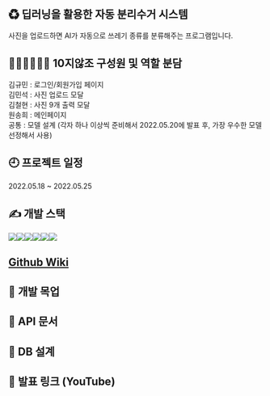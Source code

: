 ## ♻ 딥러닝을 활용한 자동 분리수거 시스템
사진을 업로드하면 AI가 자동으로 쓰레기 종류를 분류해주는 프로그램입니다. 

## 🤦🏻‍♂️🤦🏻‍♀️ 10지않조 구성원 및 역할 분담
김규민 : 로그인/회원가입 페이지<br>
김민석 : 사진 업로드 모달<br>
김철현 : 사진 9개 출력 모달<br>
원송희 : 메인페이지<br>
공통 : 모델 설계 (각자 하나 이상씩 준비해서 2022.05.20에 발표 후, 가장 우수한 모델 선정해서 사용)

## 🕘 프로젝트 일정
2022.05.18 ~ 2022.05.25

## ✍ 개발 스택
<div style="display:flex;">
    <img src="https://img.shields.io/badge/html5-E34F26?style=for-the-badge&logo=html5&logoColor=white"> 
    <img src="https://img.shields.io/badge/css-1572B6?style=for-the-badge&logo=css3&logoColor=white">
    <img src="https://img.shields.io/badge/javascript-F7DF1E?style=for-the-badge&logo=javascript&logoColor=black">
    <img src="https://img.shields.io/badge/python-3776AB?style=for-the-badge&logo=python&logoColor=white">
    <img src="https://img.shields.io/badge/flask-000000?style=for-the-badge&logo=flask&logoColor=white">
    <img src="https://img.shields.io/badge/mongoDB-47A248?style=for-the-badge&logo=MongoDB&logoColor=white">
</div>

## <a href=“[https://github.com/NotEasyTeam/Recycle-frontend/wiki](https://github.com/NotEasyTeam/Recycle-frontend/wiki)”>Github Wiki</a>

## 🔨 개발 목업

## 📕 API 문서

## 📘 DB 설계

## 📢 발표 링크 (YouTube)


